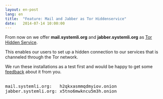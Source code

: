 ```yaml
---
layout: en-post
lang: en
title:  "Feature: Mail and Jabber as Tor Hiddenservice"
date:   2014-07-14 10:00:00
---
```

From now on we offer **mail.systemli.org** and **jabber.systemli.org** as [Tor Hidden Service](https://www.torproject.org/docs/hidden-services.html.en).

This enables our users to set up a hidden connection to our services that is channeled through the Tor network.

We run these installations as a test first and would be happy to get some <a href="mailto:admin@systemli.org">feedback</a> about it from you.<br><br> 

<pre>
mail.systemli.org:   h2qkxasmmqdmyiov.onion
jabber.systemli.org: x5tno6mwkncu5m3h.onion
</pre>


